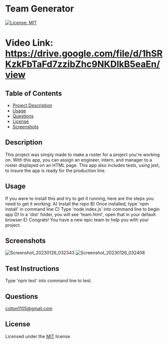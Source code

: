 # Team Generator

[![License: MIT](https://img.shields.io/badge/License-MIT-yellow.svg)](https://opensource.org/licenses/MIT)

# Video Link: https://drive.google.com/file/d/1hSRKzkFbTaFd7zzibZhc9NKDlkB5eaEn/view 

## Table of Contents 
  - [Project Description](#Description)
  - [Usage](#Usage)
  - [Questions](#Questions)
  - [License](#License)
  - [Screenshots](#Screenshots)

## Description
This project was simply made to make a roster for a project you're working on. With this app, you can assign an engineer, intern, and manager to a roster displayed on an HTML page. This app also includes tests, using jest, to insure the app is ready for the production line.

## Usage
If you were to install this and try to get it running, here are the steps you need to get it working: 
A) Install the repo
B) Once installed, type 'npm install' in command line
C) Type 'node index.js' into command line to begin app 
D) In a 'dist' folder, you will see 'team.html', open that in your default browser 
E) Congrats! You have a new epic team to help you with your project. 

## Screenshots 
![Screenshot_20230126_032343](https://user-images.githubusercontent.com/116236745/214972847-971f3a69-4807-4966-9bfc-a0ba30c13712.png)
![Screenshot_20230126_032408](https://user-images.githubusercontent.com/116236745/214972896-6a577e1c-f2fc-4cdc-8ff2-89822169797f.png)


## Test Instructions
Type 'npm test' into command line to test. 

## Questions
colton1105@gmail.com

## License 
Licensed under the [MIT](https://opensource.org/licenses/MIT) license
